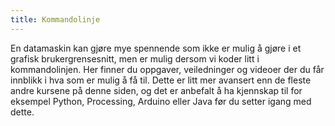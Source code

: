 ```yaml
---
title: Kommandolinje
---
```


En datamaskin kan gjøre mye spennende som ikke er mulig å gjøre i et grafisk brukergrensesnitt, 
men er mulig dersom vi koder litt i kommandolinjen. Her finner du oppgaver, veiledninger og 
videoer der du får innblikk i hva som er mulig å få til. Dette er litt mer avansert enn de 
fleste andre kursene på denne siden, og det er anbefalt å ha kjennskap til for eksempel Python, 
Processing, Arduino eller Java før du setter igang med dette.